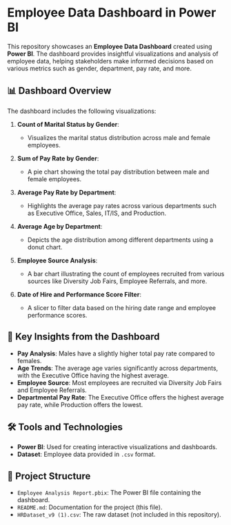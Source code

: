 # Employee Data Dashboard in Power BI

This repository showcases an **Employee Data Dashboard** created using **Power BI**. The dashboard provides insightful visualizations and analysis of employee data, helping stakeholders make informed decisions based on various metrics such as gender, department, pay rate, and more.

## 📊 Dashboard Overview

The dashboard includes the following visualizations:

1. **Count of Marital Status by Gender**:
   - Visualizes the marital status distribution across male and female employees.

2. **Sum of Pay Rate by Gender**:
   - A pie chart showing the total pay distribution between male and female employees.

3. **Average Pay Rate by Department**:
   - Highlights the average pay rates across various departments such as Executive Office, Sales, IT/IS, and Production.

4. **Average Age by Department**:
   - Depicts the age distribution among different departments using a donut chart.

5. **Employee Source Analysis**:
   - A bar chart illustrating the count of employees recruited from various sources like Diversity Job Fairs, Employee Referrals, and more.

6. **Date of Hire and Performance Score Filter**:
   - A slicer to filter data based on the hiring date range and employee performance scores.

## 🚀 Key Insights from the Dashboard

- **Pay Analysis**: Males have a slightly higher total pay rate compared to females.
- **Age Trends**: The average age varies significantly across departments, with the Executive Office having the highest average.
- **Employee Source**: Most employees are recruited via Diversity Job Fairs and Employee Referrals.
- **Departmental Pay Rate**: The Executive Office offers the highest average pay rate, while Production offers the lowest.

## 🛠️ Tools and Technologies

- **Power BI**: Used for creating interactive visualizations and dashboards.
- **Dataset**: Employee data provided in `.csv` format.

## 📂 Project Structure

- `Employee Analysis Report.pbix`: The Power BI file containing the dashboard.
- `README.md`: Documentation for the project (this file).
- `HRDataset_v9 (1).csv`: The raw dataset (not included in this repository).
